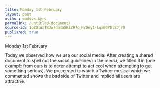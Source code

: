 ```yaml
---
title: Monday 1st February
layout: post
author: maddox.byrd
permalink: /untitled-document/
source-id: 1oZDlWzTKJw7dmNaSKiZH7o_HVDey1-LqxE0PDlEJj70
published: true
---
```

Monday 1st February

Today we observed how we use our social media. After creating a shared document to spell out the social guidelines in the media, we filled it in (one example from ours is to never attempt to act cool when attempting to get something serious). We proceeded to watch a Twitter musical which we commented shows the bad side of Twitter and implied all users are attractive.


